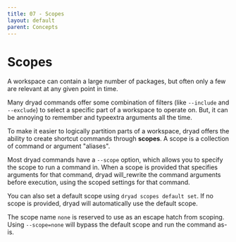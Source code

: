 ```yaml
---
title: 07 - Scopes
layout: default
parent: Concepts
---
```


# Scopes

A workspace can contain a large number of packages, but often only a few are relevant at any given point in time.  

Many dryad commands offer some combination of filters (like `--include` and `--exclude`) to select a specific part of a workspace to operate on.  But, it can be annoying to remember and typeextra arguments all the time.

To make it easier to logically partition parts of a workspace, dryad offers the ability to create shortcut commands through **scopes**.  A scope is a collection of command or argument "aliases".

Most dryad commands have a `--scope` option, which allows you to specify the scope to run a command in.  When a scope is provided that specifies arguments for that command, dryad will_rewrite the command arguments before execution, using the scoped settings for that command.

You can also set a default scope using `dryad scopes default set`.  If no scope is provided, dryad will automatically use the default scope.

The scope name `none` is reserved to use as an escape hatch from scoping.  Using `--scope=none` will bypass the default scope and run the command as-is.